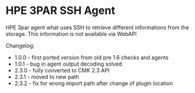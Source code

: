 # HPE 3PAR SSH Agent

HPE 3par agent what uses SSH to retrieve different informations from the storage.
This information is not available via WebAPI

Changelog:

- 1.0.0 - first ported version from old pre 1.6 checks and agents
- 1.0.1 - bug in agent output decoding solved
- 2.3.0 - fully converted to CMK 2.3 API
- 2.3.1 - moved to new path
- 2.3.2 - fix for wrong import path after change of plugin location
